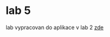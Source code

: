 # lab 5

lab vypracovan do aplikace v lab 2 [zde](https://github.com/Erunno/Clouds/tree/master/lab02/WebJobs/WebJobs)

